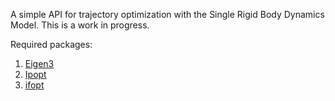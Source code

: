 A simple API for trajectory optimization with the Single Rigid Body Dynamics Model. This is a work in progress.

Required packages:
1. [Eigen3](http://eigen.tuxfamily.org/index.php?title=Main_Page#Download)
2. [Ipopt](https://coin-or.github.io/Ipopt/INSTALL.html)
3. [ifopt](https://github.com/ethz-adrl/ifopt?tab=readme-ov-file#install)

